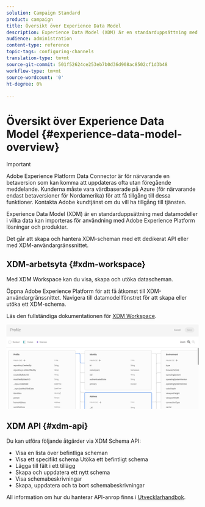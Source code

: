 ```yaml
---
solution: Campaign Standard
product: campaign
title: Översikt över Experience Data Model
description: Experience Data Model (XDM) är en standarduppsättning med datamodeller i vilka data kan importeras för användning med Adobe Experience Platform lösningar och produkter.
audience: administration
content-type: reference
topic-tags: configuring-channels
translation-type: tm+mt
source-git-commit: 501f52624ce253eb7b0d36d908ac8502cf1d3b48
workflow-type: tm+mt
source-wordcount: '0'
ht-degree: 0%

---
```



# Översikt över Experience Data Model {#experience-data-model-overview}

>[!IMPORTANT]
>
>Adobe Experience Platform Data Connector är för närvarande en betaversion som kan komma att uppdateras ofta utan föregående meddelande. Kunderna måste vara värdbaserade på Azure (för närvarande endast betaversioner för Nordamerika) för att få tillgång till dessa funktioner. Kontakta Adobe kundtjänst om du vill ha tillgång till tjänsten.

Experience Data Model (XDM) är en standarduppsättning med datamodeller i vilka data kan importeras för användning med Adobe Experience Platform lösningar och produkter.

Det går att skapa och hantera XDM-scheman med ett dedikerat API eller med XDM-användargränssnittet.

## XDM-arbetsyta {#xdm-workspace}

Med XDM Workspace kan du visa, skapa och utöka datascheman.

Öppna Adobe Experience Platform för att få åtkomst till XDM-användargränssnittet. Navigera till datamodellfönstret för att skapa eller utöka ett XDM-schema.

Läs den fullständiga dokumentationen för [XDM Workspace](https://docs.adobe.com/content/help/sv-SE/experience-platform/xdm/api/getting-started.html).

![](assets/aep_xdmworkspace.png)

## XDM API {#xdm-api}

Du kan utföra följande åtgärder via XDM Schema API:

* Visa en lista över befintliga scheman
* Visa ett specifikt schema Utöka ett befintligt schema
* Lägga till fält i ett tillägg
* Skapa och uppdatera ett nytt schema
* Visa schemabeskrivningar
* Skapa, uppdatera och ta bort schemabeskrivningar

All information om hur du hanterar API-anrop finns i [Utvecklarhandbok](https://docs.adobe.com/content/help/en/experience-platform/xdm/api/getting-started.html).
